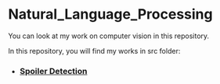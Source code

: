 # Natural_Language_Processing

You can look at my work on computer vision in this repository.

In this repository, you will find my works in src folder:

* ### [Spoiler Detection](https://github.com/ugurcankok/Natural_Language_Processing/tree/master/src/Spoiler%20Detection)

